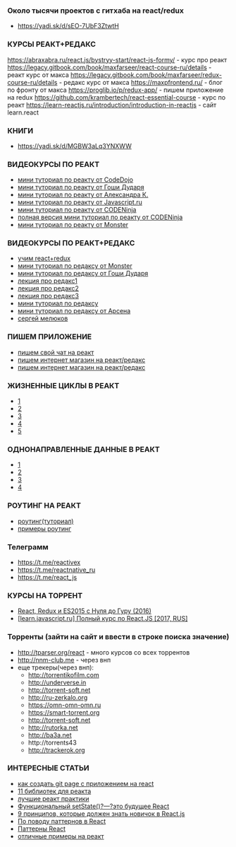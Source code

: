 ### Около тысячи проектов с гитхаба на react/redux
+ https://yadi.sk/d/sEO-7UbF3ZtwtH

### КУРСЫ РЕАКТ+РЕДАКС
https://abraxabra.ru/react.js/bystryy-start/react-js-formy/ - курс про реакт
https://legacy.gitbook.com/book/maxfarseer/react-course-ru/details - реакт курс от макса
https://legacy.gitbook.com/book/maxfarseer/redux-course-ru/details - редакс курс от макса
https://maxpfrontend.ru/ - блог по фронту от макса
https://proglib.io/p/redux-app/ - пишем приложение на redux
https://github.com/krambertech/react-essential-course - курс по реакт
https://learn-reactjs.ru/introduction/introduction-in-reactjs - сайт learn.react

### КНИГИ
+ https://yadi.sk/d/MGBW3aLq3YNXWW

### ВИДЕОКУРСЫ ПО РЕАКТ
+ [мини туториал по реакту от CodeDojo](https://www.youtube.com/watch?v=ZYZp_i8Hfmw&list=PLqHlAwsJRxANc2mFeSIRLdglGf2ZNzNBr)
+ [мини туториал по реакту от Гоши Дударя](https://www.youtube.com/watch?v=ftrn50AJa2w&list=PL0lO_mIqDDFWhkCEMnLsBP51K7o78dbAJ)
+ [мини туториал по реакту от Александра К.](https://www.youtube.com/watch?v=kOFdpM7MNDc&list=PLevjgbzdU8UxfbRrLb_ILGXRAHbeJT7w2&index=1)
+ [мини туториал по реакту от Javascript.ru](https://www.youtube.com/watch?v=ol4OVMJZC1w&list=PLDyvV36pndZEz2unvD0a2Spv7RehBrpDO&index=2&t=0s)
+ [мини туториал по реакту от CODENinja](https://www.youtube.com/watch?v=e_KLk92LLvU&list=PLvTBThJr861xh3fCMf91Ip5_r6TdR15O9)
+ [полная версия мини туториал по реакту от CODENinja](https://coursehunters.net/course/bazovyy-kurs-react)
+ [мини туториал по реакту от Monster](https://www.youtube.com/watch?v=ORHEXyN-ktE&t=36s)

### ВИДЕОКУРСЫ ПО РЕАКТ+РЕДАКС
+ [учим react+redux](https://www.youtube.com/channel/UCTW0FUhT0m-Bqg2trTbSs0g/videos)
+ [мини туториал по редаксу от Monster](https://www.youtube.com/watch?v=BS7fRPWmNZo&list=PLIcAMDxr6tprSzqKmfhDiW00GWbDcs8lE)
+ [мини туториал по редаксу от Гоши Дударя](https://www.youtube.com/watch?v=sYCoujpCv8s&list=PL0lO_mIqDDFXaDvwLJ6aMnmIt7sdmujKp)
+ [лекция про редакс1](https://www.youtube.com/watch?v=-CJzPfOm5rs)
+ [лекция про редакс2](https://www.youtube.com/watch?v=dszqObMPwmo)
+ [лекция про редакс3](https://www.youtube.com/watch?v=_2NeGzHTnlU)
+ [мини туториал по редаксу](https://www.youtube.com/watch?v=gSJS2Xg1TTM)
+ [мини туториал по редаксу от Арсена](https://www.youtube.com/watch?v=jSISpPI7bv4)
+ [сергей мелюков](https://www.youtube.com/watch?v=B_gLzbgJo98&list=PLAQL2SK2EN-gCApe-Ye6tsK-o4PvgiBRu)

### ПИШЕМ ПРИЛОЖЕНИЕ
+ [пишем свой чат на реакт](https://proglib.io/p/10-step-react-chat/)
+ [пишем интернет магазин на реакт/редакс](https://www.youtube.com/watch?v=3rq4b6Ozjf8)
+ [пишем интернет магазин на реакт/редакс](https://coursehunters.net/course/internet-magazin-na-react-redux)



### ЖИЗНЕННЫЕ ЦИКЛЫ В РЕАКТ
+ [1](https://abraxabra.ru/react.js/bystryy-start/react-js-sostoyanie-i-zhiznennyy-tsikl/)
+ [2](https://www.youtube.com/watch?v=fKUCg6Vxnb4)
+ [3](https://www.youtube.com/watch?v=Y7u3IhuiUrs&list=PLvTBThJr861xh3fCMf91Ip5_r6TdR15O9&index=3)
+ [4](https://www.youtube.com/watch?v=i2NE0cbuQa4)
+ [5](https://www.youtube.com/watch?v=Y7u3IhuiUrs)


### ОДНОНАПРАВЛЕННЫЕ ДАННЫЕ В РЕАКТ
+ [1](https://www.youtube.com/watch?v=Y9bUR6IaBY4)
+ [2](https://www.youtube.com/watch?v=qdaDgC_xU0w)
+ [3](https://medium.com/@jmuse/%D0%BF%D0%B5%D1%80%D0%B5%D0%B4%D0%B0%D1%87%D0%B0-%D0%B4%D0%B0%D0%BD%D0%BD%D1%8B%D1%85-%D0%BC%D0%B5%D0%B6%D0%B4%D1%83-%D0%BA%D0%BE%D0%BC%D0%BF%D0%BE%D0%BD%D0%B5%D0%BD%D1%82%D0%B0%D0%BC%D0%B8-%D0%B2-react-d86394da2b50)
+ [4](http://qaru.site/questions/220532/how-to-pass-data-from-child-component-to-its-parent-in-reactjs)

### РОУТИНГ НА РЕАКТ
+ [роутинг(туториал)](https://www.youtube.com/watch?v=1TPWiNAJXqw)
+ [примеры роутинг](https://reacttraining.com/react-router/web/example/auth-workflow)

### Телеграмм
+ https://t.me/reactivex
+ https://t.me/reactnative_ru
+ https://t.me/react_js

### КУРСЫ НА ТОРРЕНТ
+ [React, Redux и ES2015 с Нуля до Гуру (2016)](https://torrents-club.org/viewtopic.php?t=55779)
+ [[learn.javascript.ru] Полный курс по React.JS [2017, RUS]](http://trackerok.org/other/800900-learnjavascriptru_polnyiy_kurs_po_ReactJS_2017_RUS.html)

### Торренты (зайти на сайт и ввести в строке поиска значение)
+ http://tparser.org/react - много курсов со всех торрентов
+ http://nnm-club.me - через внп
+ еще трекеры(через внп):
  + http://torrentikofilm.com
  + http://underverse.in
  + http://torrent-soft.net
  + http://ru-zerkalo.org
  + https://omn-omn-omn.ru
  + https://smart-torrent.org
  + http://torrent-soft.net
  + http://rutorka.net
  + http://ba3a.net
  + http://torrents43
  + http://trackerok.org


### ИНТЕРЕСНЫЕ СТАТЬИ
+ [как создать git page с приложением на react](https://codeburst.io/deploy-react-to-github-pages-to-create-an-amazing-website-42d8b09cd4d)
+ [11 библиотек для реакта](https://habr.com/company/ruvds/blog/346090/)
+ [лучшие реакт практики](https://tuhub.ru/posts/luchshie-praktiki-react-ajax)
+ [Функциональный setState()?—?это будущее React](https://medium.com/@WoTzap/%D1%84%D1%83%D0%BD%D0%BA%D1%86%D0%B8%D0%BE%D0%BD%D0%B0%D0%BB%D1%8C%D0%BD%D1%8B%D0%B9-setstate-%D1%8D%D1%82%D0%BE-%D0%B1%D1%83%D0%B4%D1%83%D1%89%D0%B5%D0%B5-react-d262be6a6c02)
+ [9 принципов, которые должен знать новичок в React.js](https://medium.com/@apolyntsev/9-%D0%BF%D1%80%D0%B8%D0%BD%D1%86%D0%B8%D0%BF%D0%BE%D0%B2-%D0%BA%D0%BE%D1%82%D0%BE%D1%80%D1%8B%D0%B5-%D0%B4%D0%BE%D0%BB%D0%B6%D0%B5%D0%BD-%D0%B7%D0%BD%D0%B0%D1%82%D1%8C-%D0%BD%D0%BE%D0%B2%D0%B8%D1%87%D0%BE%D0%BA-%D0%B2-react-js-454e964062b)
+ [По поводу паттернов в React](https://medium.com/@abraztsov/%D0%BF%D0%B0%D1%82%D1%82%D0%B5%D1%80%D0%BD%D1%8B-%D0%B2-react-e5092c06f019)
+ [Паттерны React](https://habr.com/post/309422/)
+ [отличные примеры на реакт](https://avrylkov.github.io/react/)
